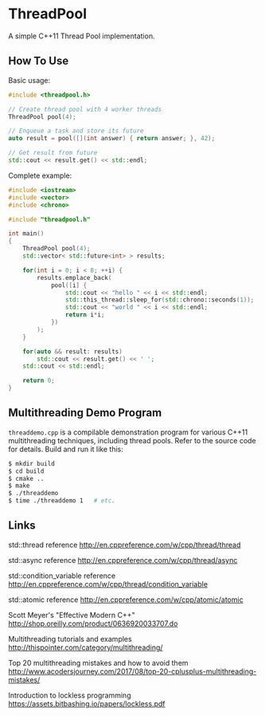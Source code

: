 # ThreadPool

A simple C++11 Thread Pool implementation.

## How To Use

Basic usage:

```c++
#include <threadpool.h>

// Create thread pool with 4 worker threads
ThreadPool pool(4);

// Enqueue a task and store its future
auto result = pool([](int answer) { return answer; }, 42);

// Get result from future
std::cout << result.get() << std::endl;
```

Complete example:

```c++
#include <iostream>
#include <vector>
#include <chrono>

#include "threadpool.h"

int main()
{
    ThreadPool pool(4);
    std::vector< std::future<int> > results;

    for(int i = 0; i < 8; ++i) {
        results.emplace_back(
            pool([i] {
                std::cout << "hello " << i << std::endl;
                std::this_thread::sleep_for(std::chrono::seconds(1));
                std::cout << "world " << i << std::endl;
                return i*i;
            })
        );
    }

    for(auto && result: results)
        std::cout << result.get() << ' ';
    std::cout << std::endl;

    return 0;
}
```

## Multithreading Demo Program

`threaddemo.cpp` is a compilable demonstration program for various C++11 multithreading techniques, including thread pools. Refer to the source code for details. Build and run it like this:

```sh
$ mkdir build
$ cd build
$ cmake ..
$ make
$ ./threaddemo
$ time ./threaddemo 1	# etc.
```

## Links

std::thread reference
http://en.cppreference.com/w/cpp/thread/thread

std::async reference
http://en.cppreference.com/w/cpp/thread/async

std::condition_variable reference
http://en.cppreference.com/w/cpp/thread/condition_variable

std::atomic reference
http://en.cppreference.com/w/cpp/atomic/atomic

Scott Meyer's "Effective Modern C++"
http://shop.oreilly.com/product/0636920033707.do

Multithreading tutorials and examples
http://thispointer.com/category/multithreading/

Top 20 multithreading mistakes and how to avoid them
http://www.acodersjourney.com/2017/08/top-20-cplusplus-multithreading-mistakes/

Introduction to lockless programming
https://assets.bitbashing.io/papers/lockless.pdf
